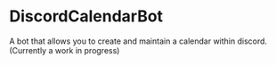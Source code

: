 # DiscordCalendarBot
 A bot that allows you to create and maintain a calendar within discord. (Currently a work in progress) 
